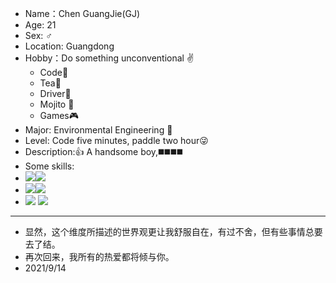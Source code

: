 - Name：Chen GuangJie(GJ)
- Age: 21
- Sex:  ♂
- Location: Guangdong
- Hobby：Do something unconventional :v:
  - Code:bookmark_tabs:
  - Tea:tea:
  - Driver:car:
  - Mojito :beers:
  - Games:video_game:
- Major: Environmental Engineering :leaves:
- Level: Code five minutes, paddle two hour:stuck_out_tongue_winking_eye:
- Description::+1: A handsome boy,:black_medium_square::black_medium_square::black_medium_square::black_medium_square:
- Some skills:
- ![](https://img.shields.io/badge/Java-1.8+-red)![](https://img.shields.io/badge/MicroPython~Python-3.8+-blueviolet)
- ![](https://img.shields.io/badge/QT-5-blue)![](https://img.shields.io/badge/Vue-3-green)
- ![](https://img.shields.io/badge/CAD-2010-green) ![](https://img.shields.io/badge/PLC-Modbus-inactive)
---
- 显然，这个维度所描述的世界观更让我舒服自在，有过不舍，但有些事情总要去了结。
- 再次回来，我所有的热爱都将倾与你。
- 2021/9/14
